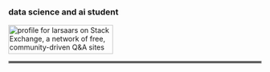 ### data science and ai student
<a href="https://stackexchange.com/users/7799666/larsaars"><img src="https://stackexchange.com/users/flair/7799666.png" width="208" height="58" alt="profile for larsaars on Stack Exchange, a network of free, community-driven Q&amp;A sites" title="profile for larsaars on Stack Exchange, a network of free, community-driven Q&amp;A sites" /></a>
<br>
<hr style="border:2px solid gray"> </hr>
<br>
